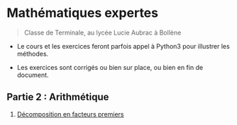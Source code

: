 # Mathématiques expertes

>Classe de Terminale, au lycée Lucie Aubrac à Bollène

* Le cours et les exercices feront parfois appel à Python3 pour illustrer les méthodes.

* Les exercices sont corrigés ou bien sur place, ou bien en fin de document.

## Partie 2 : Arithmétique

1. [Décomposition en facteurs premiers](A/DecFactPrem.html)
